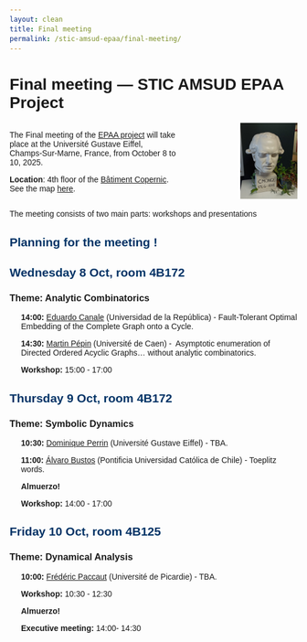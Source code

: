 ```yaml
---
layout: clean
title: Final meeting
permalink: /stic-amsud-epaa/final-meeting/
---
```


<style>
    body {
        font-family: Arial, sans-serif;
    }
    h2 {
        color: #003366;
    }
    .day {
        margin-bottom: 20px;
    }
    .session {
        margin-left: 20px;
    }
    .time {
        font-weight: bold;
    }
    .theme {
        font-style: italic;
        color: #666;
    }
</style>


<h1>Final meeting — STIC AMSUD EPAA Project</h1>


		



<!--<p><strong>Organisers</strong>: Eda Cesaratto, Pablo Rotondo</p>-->

<div style="display:flex; align-items:center;">
<div style="flex:1; padding-right:8em;">
<p>The Final meeting of the <a href="/stic-amsud-epaa/">EPAA project</a> will take place at the Université Gustave Eiffel, Champs-Sur-Marne, France,  from October 8 to 10, 2025.</p>
<p><strong>Location</strong>: 4th floor of the <a href="https://maps.app.goo.gl/1YtC6Q9L4741UP9R6">Bâtiment Copernic</a>. See the map <a href="https://igm.univ-gustave-eiffel.fr/fileadmin/batiments/CITE_DESCARTES.pdf">here</a>.</p>
</div>
<div>
<img src="/assets/meeting-25/monge.jpg" alt="LIGM" style="max-width:100px;">
</div>
</div>

<!--<center>-->
<!--<img src="/assets/meeting-25/monge.jpg"  width="10%" >-->
<!--</center>-->


<!--<p><strong>Participants from the project</strong>: Álvaro Bustos, Valérie Berthé, Eduardo Canale, Paulina Cecchi, Eda Cesaratto, Julien Clément, Frédéric Paccaut, Martin Pépin, Claudio Qureshi, Martín Safe, Brigitte Vallée</p>-->
<!--<p><strong>Invited participants</strong>: Dominique Perrin, Marie-Pierre Béal</p>-->



The meeting consists of two main parts: workshops and presentations



<h2>Planning for the meeting !</h2>



<div class="day">
<h2>Wednesday 8 Oct, room 4B172</h2>
<h3>Theme: Analytic Combinatorics</h3>
<div class="session">
<p><span class="time">14:00:</span> <a href="https://scholar.google.com/citations?user=mhF31ikAAAAJ">Eduardo Canale</a> (Universidad de la República) - Fault-Tolerant Optimal Embedding of the Complete Graph onto a Cycle. </p>
</div>
<div class="session">
<p><span class="time">14:30:</span> <a href="https://wkerl.me/">Martin Pépin</a> (Université de Caen) -  Asymptotic enumeration of Directed Ordered Acyclic Graphs… without analytic combinatorics.</p>
</div>
<div class="session">
<p><span class="time">Workshop:</span> 15:00 - 17:00</p>
</div>
</div>

<div class="day">
<h2>Thursday 9 Oct, room 4B172</h2>
<h3>Theme: Symbolic Dynamics</h3>
<div class="session">
<p><span class="time">10:30:</span> <a href="https://www-igm.univ-mlv.fr/~perrin/">Dominique Perrin</a>  (Université Gustave Eiffel) - TBA.  </p>
</div>
<div class="session">
<p><span class="time">11:00:</span> <a href="https://www.mat.uc.cl/personas/perfil/postdoc/abustog">Álvaro Bustos</a>  (Pontificia Universidad Católica de Chile) - Toeplitz words.  </p>
</div>
<div class="session">
<p><span class="time">Almuerzo!</span></p>
</div>
<div class="session">
<p><span class="time">Workshop:</span> 14:00 - 17:00</p>
</div>
</div>

<div class="day">
<h2>Friday 10 Oct, room 4B125</h2>
<h3>Theme: Dynamical Analysis</h3>
<div class="session">
<p><span class="time">10:00:</span> <a href="https://lamfa.u-picardie.fr/paccaut/">Frédéric Paccaut</a> (Université de Picardie) - TBA. </p>
</div>
<div class="session">
<p><span class="time">Workshop:</span> 10:30 - 12:30</p>
</div>
<!--<div class="session">-->
<!--<p><span class="time">Pausa:</span> 15:40 - 16:00</p>-->
<!--</div>-->
<div class="session">
<p><span class="time">Almuerzo!</span></p>
</div>
<div class="session">
<p><span class="time">Executive meeting:</span> 14:00- 14:30</p>
</div>
</div>
